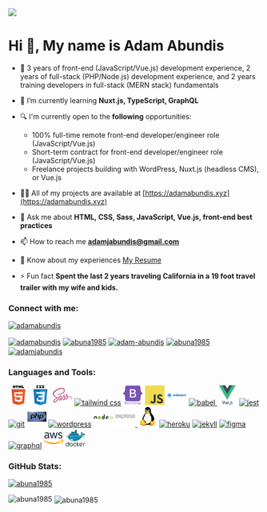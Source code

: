 <img src="https://user-images.githubusercontent.com/21162229/160209642-f0c0a2de-01dc-4bee-bf8b-40b44c5adab6.png" />

<h1>Hi 👋, My name is Adam Abundis</h1>

- 🔭 3 years of front-end (JavaScript/Vue.js) development experience, 2 years of full-stack (PHP/Node.js) development experience, and 2 years training developers in full-stack (MERN stack) fundamentals

- 🌱 I’m currently learning **Nuxt.js, TypeScript, GraphQL**

- &#128269; I'm currently open to the **following** opportunities:
  * 100% full-time remote front-end developer/engineer role (JavaScript/Vue.js)
  * Short-term contract for front-end developer/engineer role (JavaScript/Vue.js)
  * Freelance projects building with WordPress, Nuxt.js (headless CMS), or Vue.js

- 👨‍💻 All of my projects are available at [https://adamabundis.xyz](https://adamabundis.xyz)

- 💬 Ask me about **HTML, CSS, Sass, JavaScript, Vue.js, front-end best practices**

- 📫 How to reach me <strong><a href = "mailto: adamjabundis@gmail.com">adamjabundis@gmail.com</a></strong>

- 📄 Know about my experiences [My Resume](https://adamabundis.xyz/docs/Adam-Abundis-Resume.pdf)

- ⚡ Fun fact **Spent the last 2 years traveling California in a 19 foot travel trailer with my wife and kids.**

<h3 align="left">Connect with me:</h3>
<p align="left"> <a href="https://twitter.com/adamabundis" target="blank"><img src="https://img.shields.io/twitter/follow/adamabundis?logo=twitter&style=for-the-badge" alt="adamabundis" /></a> </p>
<p align="left">
 <a href="https://codepen.io/adamabundis" target="blank"><img align="center" src="https://raw.githubusercontent.com/rahuldkjain/github-profile-readme-generator/master/src/images/icons/Social/codepen.svg" alt="adamabundis" height="30" width="40" /></a>
 <a href="https://dev.to/abuna1985" target="blank"><img align="center" src="https://cdn.jsdelivr.net/npm/simple-icons@3.0.1/icons/dev-dot-to.svg" alt="abuna1985" height="30" width="40" /></a>
 <a href="https://linkedin.com/in/adam-abundis" target="blank"><img align="center" src="https://raw.githubusercontent.com/rahuldkjain/github-profile-readme-generator/master/src/images/icons/Social/linked-in-alt.svg" alt="adam-abundis" height="30" width="40" /></a>
 <a href="https://codesandbox.com/abuna1985" target="blank"><img align="center" src="https://cdn.jsdelivr.net/npm/simple-icons@3.0.1/icons/codesandbox.svg" alt="abuna1985" height="30" width="40" /></a>
 <a href="https://www.hackerrank.com/adamjabundis" target="blank"><img align="center" src="https://raw.githubusercontent.com/rahuldkjain/github-profile-readme-generator/master/src/images/icons/Social/hackerrank.svg" alt="adamjabundis" height="30" width="40" /></a>
</p>

<h3 align="left">Languages and Tools:</h3>
<p align="left"> 
 <a href="https://www.w3.org/html/" target="_blank"><img src="https://raw.githubusercontent.com/devicons/devicon/master/icons/html5/html5-original-wordmark.svg" alt="html5" width="40" height="40"/></a> 
 <a href="https://www.w3schools.com/css/" target="_blank"><img src="https://raw.githubusercontent.com/devicons/devicon/master/icons/css3/css3-original-wordmark.svg" alt="css3" width="40" height="40"/></a>
  <a href="https://sass-lang.com" target="_blank"><img src="https://raw.githubusercontent.com/devicons/devicon/master/icons/sass/sass-original.svg" alt="sass" width="40" height="40"/></a> 
 <a href="https://tailwindcss.com/" target="_blank"><img src="https://www.vectorlogo.zone/logos/tailwindcss/tailwindcss-icon.svg" alt="tailwind css" width="40" height="40"/></a> 
 <a href="https://getbootstrap.com" target="_blank"> <img src="https://raw.githubusercontent.com/devicons/devicon/master/icons/bootstrap/bootstrap-plain-wordmark.svg" alt="bootstrap" width="40" height="40"/></a> 
 <a href="https://developer.mozilla.org/en-US/docs/Web/JavaScript" target="_blank"> <img src="https://raw.githubusercontent.com/devicons/devicon/master/icons/javascript/javascript-original.svg" alt="javascript" width="40" height="40"/></a>
  <a href="https://webpack.js.org" target="_blank"><img src="https://raw.githubusercontent.com/devicons/devicon/d00d0969292a6569d45b06d3f350f463a0107b0d/icons/webpack/webpack-original-wordmark.svg" alt="webpack" width="40" height="40"/></a> 
 <a href="https://babeljs.io/" target="_blank"> <img src="https://www.vectorlogo.zone/logos/babeljs/babeljs-icon.svg" alt="babel" width="40" height="40"/> </a> 
 <a href="https://vuejs.org/" target="_blank"><img src="https://raw.githubusercontent.com/devicons/devicon/master/icons/vuejs/vuejs-original-wordmark.svg" alt="vuejs" width="40" height="40"/></a>
 <a href="https://jestjs.io" target="_blank"><img src="https://www.vectorlogo.zone/logos/jestjsio/jestjsio-icon.svg" alt="jest" width="40" height="40"/></a>
 <a href="https://git-scm.com/" target="_blank"><img src="https://www.vectorlogo.zone/logos/git-scm/git-scm-icon.svg" alt="git" width="40" height="40"/></a>
 <a href="https://www.php.net" target="_blank"><img src="https://raw.githubusercontent.com/devicons/devicon/master/icons/php/php-original.svg" alt="php" width="40" height="40"/></a>
  <a href="https://wordpress.org/" target="_blank"><img src="https://www.vectorlogo.zone/logos/wordpress/wordpress-icon.svg" alt="wordpress" width="40" height="40"/></a>
  <a href="https://nodejs.org" target="_blank"><img src="https://raw.githubusercontent.com/devicons/devicon/master/icons/nodejs/nodejs-original-wordmark.svg" alt="nodejs" width="40" height="40"/></a>
 <a href="https://expressjs.com" target="_blank"> <img src="https://raw.githubusercontent.com/devicons/devicon/master/icons/express/express-original-wordmark.svg" alt="express" width="40" height="40"/> </a> 
 <a href="https://www.linux.org/" target="_blank"><img src="https://raw.githubusercontent.com/devicons/devicon/master/icons/linux/linux-original.svg" alt="linux" width="40" height="40"/></a> 
 <a href="https://heroku.com" target="_blank"><img src="https://www.vectorlogo.zone/logos/heroku/heroku-icon.svg" alt="heroku" width="40" height="40"/></a>  
 <a href="https://jekyllrb.com/" target="_blank"><img src="https://www.vectorlogo.zone/logos/jekyllrb/jekyllrb-icon.svg" alt="jekyll" width="40" height="40"/></a>  
 <a href="https://www.figma.com/" target="_blank"><img src="https://www.vectorlogo.zone/logos/figma/figma-icon.svg" alt="figma" width="40" height="40"/></a>  
 <a href="https://graphql.org" target="_blank"><img src="https://www.vectorlogo.zone/logos/graphql/graphql-icon.svg" alt="graphql" width="40" height="40"/></a> 
  <a href="https://aws.amazon.com" target="_blank"><img src="https://raw.githubusercontent.com/devicons/devicon/master/icons/amazonwebservices/amazonwebservices-original-wordmark.svg" alt="aws" width="40" height="40"/></a> 
 <a href="https://www.docker.com/" target="_blank"> <img src="https://raw.githubusercontent.com/devicons/devicon/master/icons/docker/docker-original-wordmark.svg" alt="docker" width="40" height="40"/> </a> 
</p>

<h3 align="left">GitHub Stats:</h3>
<p align="left"> <a href="https://github.com/ryo-ma/github-profile-trophy"><img src="https://github-profile-trophy.vercel.app/?username=abuna1985" alt="abuna1985" /></a> </p>
<p><img align="left" src="https://github-readme-stats.vercel.app/api/top-langs?username=abuna1985&show_icons=true&locale=en&layout=compact&langs_count=9" alt="abuna1985" height="180" /></p>

<p>&nbsp;<img align="center" src="https://github-readme-stats.vercel.app/api?username=abuna1985&show_icons=true&locale=en" alt="abuna1985" height="180" /></p>

